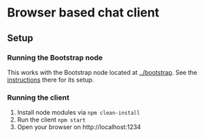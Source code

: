 # Browser based chat client

## Setup

### Running the Bootstrap node
This works with the Bootstrap node located at [../bootstrap](../bootstrap).
See the [instructions](../bootstrap/README.md) there for its setup.

### Running the client
1. Install node modules via `npm clean-install`
2. Run the client `npm start`
3. Open your browser on http://localhost:1234
